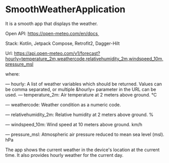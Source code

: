 # SmoothWeatherApplication
It is a smooth app that displays the weather.

Open API: https://open-meteo.com/en/docs 

Stack: Kotlin, Jetpack Compose, Retrofit2, Dagger-Hilt

Url: https://api.open-meteo.com/v1/forecast?hourly=temperature_2m,weathercode,relativehumidity_2m,windspeed_10m,pressure_msl

where: 

— hourly: A list of weather variables which should be returned. Values can be comma separated, or multiple &hourly= parameter in the URL can be used. — temperature_2m: Air temperature at 2 meters above ground. °C

— weathercode: Weather condition as a numeric code. 

— relativehumidity_2m: Relative humidity at 2 meters above ground. %

— windspeed_10m: Wind speed at 10 meters above ground. km/h

— pressure_msl: Atmospheric air pressure reduced to mean sea level (msl). hPa  


The app shows the current weather in the device's location at the current time. It also provides hourly weather for the current day.

